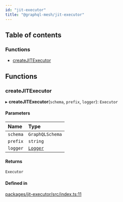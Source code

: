 ```yaml
---
id: "jit-executor"
title: "@graphql-mesh/jit-executor"
---
```


## Table of contents

### Functions

- [createJITExecutor](jit_executor_src#createjitexecutor)

## Functions

### createJITExecutor

▸ **createJITExecutor**(`schema`, `prefix`, `logger`): `Executor`

#### Parameters

| Name | Type |
| :------ | :------ |
| `schema` | `GraphQLSchema` |
| `prefix` | `string` |
| `logger` | [`Logger`](types_src#logger) |

#### Returns

`Executor`

#### Defined in

[packages/jit-executor/src/index.ts:11](https://github.com/Urigo/graphql-mesh/blob/master/packages/jit-executor/src/index.ts#L11)
